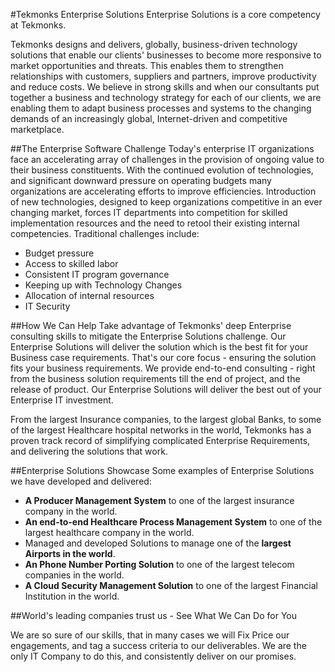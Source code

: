 #Tekmonks Enterprise Solutions
Enterprise Solutions is a core competency at Tekmonks. 

Tekmonks designs and delivers, globally, business-driven technology solutions that enable our clients' businesses to become more responsive to market opportunities and threats. This enables them to strengthen relationships with customers, suppliers and partners, improve productivity and reduce costs. We believe in strong skills and when our consultants put together a business and technology strategy for each of our clients, we are enabling them to adapt business processes and systems to the changing demands of an increasingly global, Internet-driven and competitive marketplace.

##The Enterprise Software Challenge
Today's enterprise IT organizations face an accelerating array of challenges in the provision of ongoing value to their business constituents. With the continued evolution of technologies, and significant downward pressure on operating budgets many organizations are accelerating efforts to improve efficiencies. Introduction of new technologies, designed to keep organizations competitive in an ever changing market, forces IT departments into competition for skilled implementation resources and the need to retool their existing internal competencies. Traditional challenges include:
* Budget pressure
* Access to skilled labor
* Consistent IT program governance
* Keeping up with Technology Changes
* Allocation of internal resources
* IT Security

##How We Can Help
Take advantage of Tekmonks' deep Enterprise consulting skills to mitigate the Enterprise Solutions challenge.
Our Enterprise Solutions will deliver the solution which is the best fit for your Business case requirements. That's our core focus - ensuring the solution fits your business requirements. We provide end-to-end consulting - right from the business solution requirements till the end of project, and the release of product. Our Enterprise Solutions will deliver the best out of your Enterprise IT investment.

From the largest Insurance companies, to the largest global Banks, to some of the largest Healthcare hospital networks in the world, Tekmonks has a proven track record of simplifying complicated Enterprise Requirements, and delivering the solutions that work.

##Enterprise Solutions Showcase
Some examples of Enterprise Solutions we have developed and delivered:
* **A Producer Management System** to one of the largest insurance company in the world.
* **An end-to-end Healthcare Process Management System** to one of the largest healthcare company in the world.
* Managed and developed Solutions to manage one of the **largest Airports in the world**.
* **An Phone Number Porting Solution** to one of the largest telecom companies in the world.
* **A Cloud Security Management Solution** to one of the largest Financial Institution in the world.

##World's leading companies trust us - See What We Can Do for You

We are so sure of our skills, that in many cases we will Fix Price our engagements, and tag a success criteria to our deliverables. We are the only IT Company to do this, and consistently deliver on our promises.